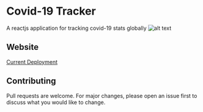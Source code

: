 # Covid-19 Tracker
A reactjs application for tracking covid-19 stats globally
![alt text](https://github.com/prog-hammer/corona-tracker/blob/master/public/capture.jpg)
## Website
[Current Deployment](https://covid--19tracker.herokuapp.com/ "Open")
## Contributing
Pull requests are welcome. For major changes, please open an issue first to discuss what you would like to change. 